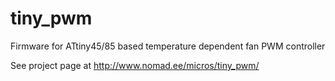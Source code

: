 # tiny_pwm

Firmware for ATtiny45/85 based temperature dependent fan PWM controller

See project page at http://www.nomad.ee/micros/tiny_pwm/
